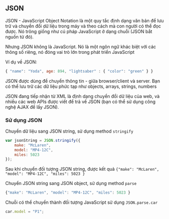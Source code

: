 ## JSON

JSON - JavaScript Object Notation là một quy tắc định dạng văn bản để lưu trữ và chuyển đổi dữ liệu trong máy và theo cách mà con người có thể đọc được. Nó trông giống như cú pháp JavaScript ở dạng chuỗi (JSON bắt nguồn từ đó).

Nhưng JSON không là JavaScript. Nó là một ngôn ngữ khác biệt với các thông số riêng, nó đóng vai trò lớn trong phát triển JavaScript

Ví dụ về JSON:
```javascript
{ "name": "Yoda", age: 894, "lightsaber" : { "color": "green" } }
```

JSON được dùng để chuyển thông tin - giữa browser/client và server. Bạn có thể lưu trữ các dữ liệu phức tạp như objects, arrays, strings, numbers

JSON đang tiếp nhận từ XML là định dạng chuyển đổi dữ liệu của web, và nhiều các web APIs được viết để trả về JSON (bạn có thể sử dụng công nghệ AJAX để lấy JSON).

### Sử dụng JSON

Chuyển dữ liệu sang JSON string, sử dụng method ```stringify```
```javascript
var jsonString = JSON.stringify({
    make: "McLaren",
    model: "MP4-12C",
    miles: 5023
});
```
Sau khi chuyển đối tượng JSON string, được kết quả ```{"make": "McLaren", "model": "MP4-12C", "miles": 5023 }```

Chuyển JSON string sang JSON object, sử dụng method ```parse```
```javascript
{"make": "McLaren", "model": "MP4-12C", "miles": 5023 }
```
Chuỗi có thể chuyển thành đối tượng JavaScript sử dụng ```JSON.parse.car```
```javascript
car.model = "P1";
```

